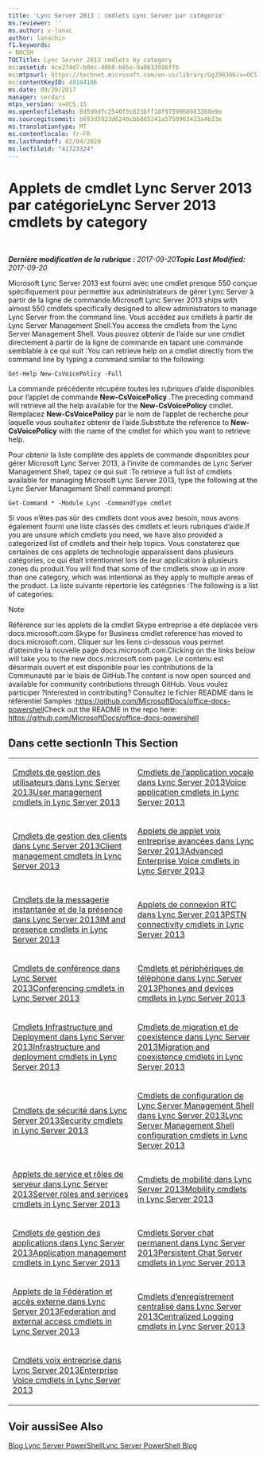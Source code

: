 ```yaml
---
title: 'Lync Server 2013 : cmdlets Lync Server par catégorie'
ms.reviewer: ''
ms.author: v-lanac
author: lanachin
f1.keywords:
- NOCSH
TOCTitle: Lync Server 2013 cmdlets by category
ms:assetid: 4ce274d7-b0ec-40b8-b85e-9a0613916ffb
ms:mtpsurl: https://technet.microsoft.com/en-us/library/Gg398306(v=OCS.15)
ms:contentKeyID: 48184106
ms.date: 09/20/2017
manager: serdars
mtps_version: v=OCS.15
ms.openlocfilehash: 8d5d0dfc2540f5c623bff18f9739968983288e9e
ms.sourcegitcommit: b693d5923d6240cbb865241a5750963423a4b33e
ms.translationtype: MT
ms.contentlocale: fr-FR
ms.lasthandoff: 02/04/2020
ms.locfileid: "41723324"
---
```

<div data-xmlns="http://www.w3.org/1999/xhtml">

<div class="topic" data-xmlns="http://www.w3.org/1999/xhtml" data-msxsl="urn:schemas-microsoft-com:xslt" data-cs="http://msdn.microsoft.com/en-us/">

<div data-asp="http://msdn2.microsoft.com/asp">

# <a name="lync-server-2013-cmdlets-by-category"></a><span data-ttu-id="4f149-102">Applets de cmdlet Lync Server 2013 par catégorie</span><span class="sxs-lookup"><span data-stu-id="4f149-102">Lync Server 2013 cmdlets by category</span></span>

</div>

<div id="mainSection">

<div id="mainBody">

<span> </span>

<span data-ttu-id="4f149-103">_**Dernière modification de la rubrique :** 2017-09-20_</span><span class="sxs-lookup"><span data-stu-id="4f149-103">_**Topic Last Modified:** 2017-09-20_</span></span>

<span data-ttu-id="4f149-104">Microsoft Lync Server 2013 est fourni avec une cmdlet presque 550 conçue spécifiquement pour permettre aux administrateurs de gérer Lync Server à partir de la ligne de commande.</span><span class="sxs-lookup"><span data-stu-id="4f149-104">Microsoft Lync Server 2013 ships with almost 550 cmdlets specifically designed to allow administrators to manage Lync Server from the command line.</span></span> <span data-ttu-id="4f149-105">Vous accédez aux cmdlets à partir de Lync Server Management Shell.</span><span class="sxs-lookup"><span data-stu-id="4f149-105">You access the cmdlets from the Lync Server Management Shell.</span></span> <span data-ttu-id="4f149-106">Vous pouvez obtenir de l’aide sur une cmdlet directement à partir de la ligne de commande en tapant une commande semblable à ce qui suit :</span><span class="sxs-lookup"><span data-stu-id="4f149-106">You can retrieve help on a cmdlet directly from the command line by typing a command similar to the following:</span></span>

    Get-Help New-CsVoicePolicy -Full

<span data-ttu-id="4f149-107">La commande précédente récupère toutes les rubriques d’aide disponibles pour l’applet de commande **New-CsVoicePolicy** .</span><span class="sxs-lookup"><span data-stu-id="4f149-107">The preceding command will retrieve all the help available for the **New-CsVoicePolicy** cmdlet.</span></span> <span data-ttu-id="4f149-108">Remplacez **New-CsVoicePolicy** par le nom de l’applet de recherche pour laquelle vous souhaitez obtenir de l’aide.</span><span class="sxs-lookup"><span data-stu-id="4f149-108">Substitute the reference to **New-CsVoicePolicy** with the name of the cmdlet for which you want to retrieve help.</span></span>

<span data-ttu-id="4f149-109">Pour obtenir la liste complète des applets de commande disponibles pour gérer Microsoft Lync Server 2013, à l’invite de commandes de Lync Server Management Shell, tapez ce qui suit :</span><span class="sxs-lookup"><span data-stu-id="4f149-109">To retrieve a full list of cmdlets available for managing Microsoft Lync Server 2013, type the following at the Lync Server Management Shell command prompt:</span></span>

    Get-Command * -Module Lync -CommandType cmdlet

<span data-ttu-id="4f149-110">Si vous n’êtes pas sûr des cmdlets dont vous avez besoin, nous avons également fourni une liste classés des cmdlets et leurs rubriques d’aide.</span><span class="sxs-lookup"><span data-stu-id="4f149-110">If you are unsure which cmdlets you need, we have also provided a categorized list of cmdlets and their help topics.</span></span> <span data-ttu-id="4f149-111">Vous constaterez que certaines de ces applets de technologie apparaissent dans plusieurs catégories, ce qui était intentionnel lors de leur application à plusieurs zones du produit.</span><span class="sxs-lookup"><span data-stu-id="4f149-111">You will find that some of the cmdlets show up in more than one category, which was intentional as they apply to multiple areas of the product.</span></span> <span data-ttu-id="4f149-112">La liste suivante répertorie les catégories :</span><span class="sxs-lookup"><span data-stu-id="4f149-112">The following is a list of categories:</span></span>

<div>


> [!NOTE]
> <span data-ttu-id="4f149-113">Référence sur les applets de la cmdlet Skype entreprise a été déplacée vers docs.microsoft.com.</span><span class="sxs-lookup"><span data-stu-id="4f149-113">Skype for Business cmdlet reference has moved to docs.microsoft.com.</span></span> <span data-ttu-id="4f149-114">Cliquer sur les liens ci-dessous vous permet d’atteindre la nouvelle page docs.microsoft.com.</span><span class="sxs-lookup"><span data-stu-id="4f149-114">Clicking on the links below will take you to the new docs.microsoft.com page.</span></span> <span data-ttu-id="4f149-115">Le contenu est désormais ouvert et est disponible pour les contributions de la Communauté par le biais de GitHub.</span><span class="sxs-lookup"><span data-stu-id="4f149-115">The content is now open sourced and available for community contributions through GitHub.</span></span> <span data-ttu-id="4f149-116">Vous voulez participer ?</span><span class="sxs-lookup"><span data-stu-id="4f149-116">Interested in contributing?</span></span> <span data-ttu-id="4f149-117">Consultez le fichier README dans le référentiel Samples :<A href="https://github.com/microsoftdocs/office-docs-powershell">https://github.com/MicrosoftDocs/office-docs-powershell</A></span><span class="sxs-lookup"><span data-stu-id="4f149-117">Check out the README in the repo here: <A href="https://github.com/microsoftdocs/office-docs-powershell">https://github.com/MicrosoftDocs/office-docs-powershell</A></span></span>



</div>

<div>

## <a name="in-this-section"></a><span data-ttu-id="4f149-118">Dans cette section</span><span class="sxs-lookup"><span data-stu-id="4f149-118">In This Section</span></span>


<table>
<colgroup>
<col style="width: 50%" />
<col style="width: 50%" />
</colgroup>
<tbody>
<tr class="odd">
<td><p><span data-ttu-id="4f149-119"><a href="lync-server-2013-user-management-cmdlets.md">Cmdlets de gestion des utilisateurs dans Lync Server 2013</a></span><span class="sxs-lookup"><span data-stu-id="4f149-119"><a href="lync-server-2013-user-management-cmdlets.md">User management cmdlets in Lync Server 2013</a></span></span></p></td>
<td><p><span data-ttu-id="4f149-120"><a href="lync-server-2013-voice-application-cmdlets.md">Cmdlets de l’application vocale dans Lync Server 2013</a></span><span class="sxs-lookup"><span data-stu-id="4f149-120"><a href="lync-server-2013-voice-application-cmdlets.md">Voice application cmdlets in Lync Server 2013</a></span></span></p></td>
</tr>
<tr class="even">
<td><p><span data-ttu-id="4f149-121"><a href="lync-server-2013-client-management-cmdlets.md">Cmdlets de gestion des clients dans Lync Server 2013</a></span><span class="sxs-lookup"><span data-stu-id="4f149-121"><a href="lync-server-2013-client-management-cmdlets.md">Client management cmdlets in Lync Server 2013</a></span></span></p></td>
<td><p><span data-ttu-id="4f149-122"><a href="lync-server-2013-advanced-enterprise-voice-cmdlets.md">Applets de applet voix entreprise avancées dans Lync Server 2013</a></span><span class="sxs-lookup"><span data-stu-id="4f149-122"><a href="lync-server-2013-advanced-enterprise-voice-cmdlets.md">Advanced Enterprise Voice cmdlets in Lync Server 2013</a></span></span></p></td>
</tr>
<tr class="odd">
<td><p><span data-ttu-id="4f149-123"><a href="lync-server-2013-im-and-presence-cmdlets.md">Cmdlets de la messagerie instantanée et de la présence dans Lync Server 2013</a></span><span class="sxs-lookup"><span data-stu-id="4f149-123"><a href="lync-server-2013-im-and-presence-cmdlets.md">IM and presence cmdlets in Lync Server 2013</a></span></span></p></td>
<td><p><span data-ttu-id="4f149-124"><a href="lync-server-2013-pstn-connectivity-cmdlets.md">Applets de connexion RTC dans Lync Server 2013</a></span><span class="sxs-lookup"><span data-stu-id="4f149-124"><a href="lync-server-2013-pstn-connectivity-cmdlets.md">PSTN connectivity cmdlets in Lync Server 2013</a></span></span></p></td>
</tr>
<tr class="even">
<td><p><span data-ttu-id="4f149-125"><a href="lync-server-2013-conferencing-cmdlets.md">Cmdlets de conférence dans Lync Server 2013</a></span><span class="sxs-lookup"><span data-stu-id="4f149-125"><a href="lync-server-2013-conferencing-cmdlets.md">Conferencing cmdlets in Lync Server 2013</a></span></span></p></td>
<td><p><span data-ttu-id="4f149-126"><a href="lync-server-2013-phones-and-devices-cmdlets.md">Cmdlets et périphériques de téléphone dans Lync Server 2013</a></span><span class="sxs-lookup"><span data-stu-id="4f149-126"><a href="lync-server-2013-phones-and-devices-cmdlets.md">Phones and devices cmdlets in Lync Server 2013</a></span></span></p></td>
</tr>
<tr class="odd">
<td><p><span data-ttu-id="4f149-127"><a href="lync-server-2013-infrastructure-and-deployment-cmdlets.md">Cmdlets Infrastructure and Deployment dans Lync Server 2013</a></span><span class="sxs-lookup"><span data-stu-id="4f149-127"><a href="lync-server-2013-infrastructure-and-deployment-cmdlets.md">Infrastructure and deployment cmdlets in Lync Server 2013</a></span></span></p></td>
<td><p><span data-ttu-id="4f149-128"><a href="lync-server-2013-migration-and-coexistence-cmdlets.md">Cmdlets de migration et de coexistence dans Lync Server 2013</a></span><span class="sxs-lookup"><span data-stu-id="4f149-128"><a href="lync-server-2013-migration-and-coexistence-cmdlets.md">Migration and coexistence cmdlets in Lync Server 2013</a></span></span></p></td>
</tr>
<tr class="even">
<td><p><span data-ttu-id="4f149-129"><a href="lync-server-2013-security-cmdlets.md">Cmdlets de sécurité dans Lync Server 2013</a></span><span class="sxs-lookup"><span data-stu-id="4f149-129"><a href="lync-server-2013-security-cmdlets.md">Security cmdlets in Lync Server 2013</a></span></span></p></td>
<td><p><span data-ttu-id="4f149-130"><a href="lync-server-2013-lync-server-management-shell-configuration-cmdlets.md">Cmdlets de configuration de Lync Server Management Shell dans Lync Server 2013</a></span><span class="sxs-lookup"><span data-stu-id="4f149-130"><a href="lync-server-2013-lync-server-management-shell-configuration-cmdlets.md">Lync Server Management Shell configuration cmdlets in Lync Server 2013</a></span></span></p></td>
</tr>
<tr class="odd">
<td><p><span data-ttu-id="4f149-131"><a href="lync-server-2013-server-roles-and-services-cmdlets.md">Applets de service et rôles de serveur dans Lync Server 2013</a></span><span class="sxs-lookup"><span data-stu-id="4f149-131"><a href="lync-server-2013-server-roles-and-services-cmdlets.md">Server roles and services cmdlets in Lync Server 2013</a></span></span></p></td>
<td><p><span data-ttu-id="4f149-132"><a href="lync-server-2013-mobility-cmdlets.md">Cmdlets de mobilité dans Lync Server 2013</a></span><span class="sxs-lookup"><span data-stu-id="4f149-132"><a href="lync-server-2013-mobility-cmdlets.md">Mobility cmdlets in Lync Server 2013</a></span></span></p></td>
</tr>
<tr class="even">
<td><p><span data-ttu-id="4f149-133"><a href="lync-server-2013-application-management-cmdlets.md">Cmdlets de gestion des applications dans Lync Server 2013</a></span><span class="sxs-lookup"><span data-stu-id="4f149-133"><a href="lync-server-2013-application-management-cmdlets.md">Application management cmdlets in Lync Server 2013</a></span></span></p></td>
<td><p><span data-ttu-id="4f149-134"><a href="lync-server-2013-persistent-chat-server-cmdlets.md">Cmdlets Server chat permanent dans Lync Server 2013</a></span><span class="sxs-lookup"><span data-stu-id="4f149-134"><a href="lync-server-2013-persistent-chat-server-cmdlets.md">Persistent Chat Server cmdlets in Lync Server 2013</a></span></span></p></td>
</tr>
<tr class="odd">
<td><p><span data-ttu-id="4f149-135"><a href="lync-server-2013-federation-and-external-access-cmdlets.md">Applets de la Fédération et accès externe dans Lync Server 2013</a></span><span class="sxs-lookup"><span data-stu-id="4f149-135"><a href="lync-server-2013-federation-and-external-access-cmdlets.md">Federation and external access cmdlets in Lync Server 2013</a></span></span></p></td>
<td><p><span data-ttu-id="4f149-136"><a href="lync-server-2013-centralized-logging-cmdlets.md">Cmdlets d’enregistrement centralisé dans Lync Server 2013</a></span><span class="sxs-lookup"><span data-stu-id="4f149-136"><a href="lync-server-2013-centralized-logging-cmdlets.md">Centralized Logging cmdlets in Lync Server 2013</a></span></span></p></td>
</tr>
<tr class="even">
<td><p><span data-ttu-id="4f149-137"><a href="lync-server-2013-enterprise-voice-cmdlets.md">Cmdlets voix entreprise dans Lync Server 2013</a></span><span class="sxs-lookup"><span data-stu-id="4f149-137"><a href="lync-server-2013-enterprise-voice-cmdlets.md">Enterprise Voice cmdlets in Lync Server 2013</a></span></span></p></td>
<td></td>
</tr>
</tbody>
</table>


</div>

<div>

## <a name="see-also"></a><span data-ttu-id="4f149-138">Voir aussi</span><span class="sxs-lookup"><span data-stu-id="4f149-138">See Also</span></span>


[<span data-ttu-id="4f149-139">Blog Lync Server PowerShell</span><span class="sxs-lookup"><span data-stu-id="4f149-139">Lync Server PowerShell Blog</span></span>](https://go.microsoft.com/fwlink/p/?linkid=203150)  
  

</div>

</div>

<span> </span>

</div>

</div>

</div>

